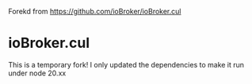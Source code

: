 Forekd from https://github.com/ioBroker/ioBroker.cul
# ioBroker.cul
This is a temporary fork!
I only updated the dependencies to make it run under node 20.xx
